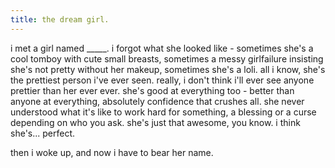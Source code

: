```yaml
---
title: the dream girl.
---
```


i met a girl named _____. i forgot what she looked like - sometimes she's a cool tomboy with cute small breasts, sometimes a messy girlfailure insisting she's not pretty without her makeup, sometimes she's a loli. all i know, she's the prettiest person i've ever seen. really, i don't think i'll ever see anyone prettier than her ever ever. she's good at everything too - better than anyone at everything, absolutely confidence that crushes all. she never understood what it's like to work hard for something, a blessing or a curse depending on who you ask. she's just that awesome, you know. i think she's... perfect.

then i woke up, and now i have to bear her name.
